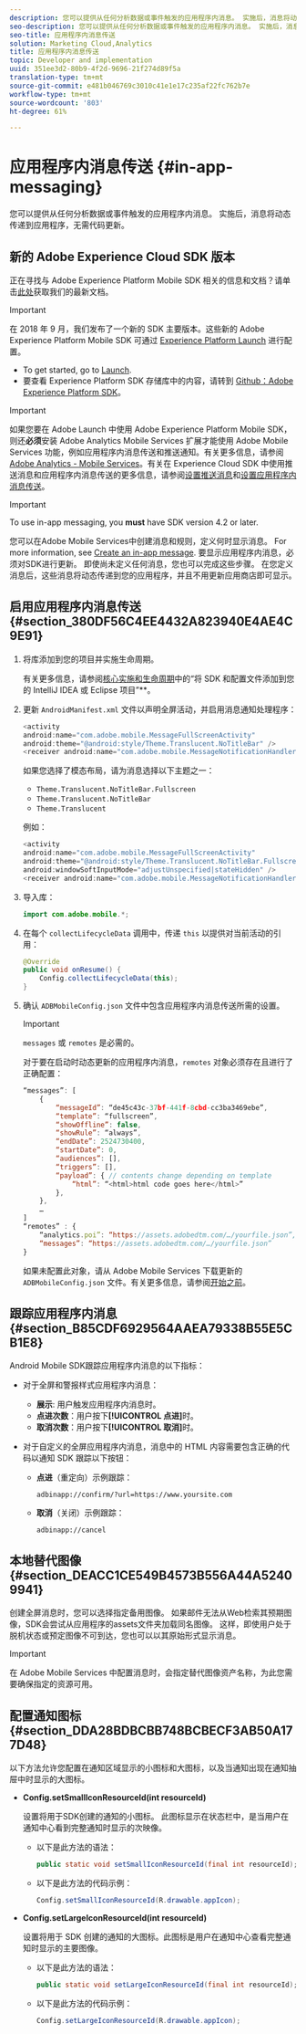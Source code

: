 ```yaml
---
description: 您可以提供从任何分析数据或事件触发的应用程序内消息。 实施后，消息将动态传递到应用程序，无需代码更新。
seo-description: 您可以提供从任何分析数据或事件触发的应用程序内消息。 实施后，消息将动态传递到应用程序，无需代码更新。
seo-title: 应用程序内消息传送
solution: Marketing Cloud,Analytics
title: 应用程序内消息传送
topic: Developer and implementation
uuid: 351ee3d2-80b9-4f2d-9696-21f274d89f5a
translation-type: tm+mt
source-git-commit: e481b046769c3010c41e1e17c235af22fc762b7e
workflow-type: tm+mt
source-wordcount: '803'
ht-degree: 61%

---
```



# 应用程序内消息传送 {#in-app-messaging}

您可以提供从任何分析数据或事件触发的应用程序内消息。 实施后，消息将动态传递到应用程序，无需代码更新。

## 新的 Adobe Experience Cloud SDK 版本

正在寻找与 Adobe Experience Platform Mobile SDK 相关的信息和文档？请单击[此处](https://aep-sdks.gitbook.io/docs/)获取我们的最新文档。

>[!IMPORTANT]
>
>在 2018 年 9 月，我们发布了一个新的 SDK 主要版本。这些新的 Adobe Experience Platform Mobile SDK 可通过 [Experience Platform Launch](https://www.adobe.com/cn/experience-platform/launch.html) 进行配置。

* To get started, go to [Launch](https://launch.adobe.com/).
* 要查看 Experience Platform SDK 存储库中的内容，请转到 [Github：Adobe Experience Platform SDK](https://github.com/Adobe-Marketing-Cloud/acp-sdks)。

>[!IMPORTANT]
>
> 如果您要在 Adobe Launch 中使用 Adobe Experience Platform Mobile SDK，则还&#x200B;**必须**&#x200B;安装 Adobe Analytics Mobile Services 扩展才能使用 Adobe Mobile Services 功能，例如应用程序内消息传送和推送通知。有关更多信息，请参阅 [Adobe Analytics - Mobile Services](https://aep-sdks.gitbook.io/docs/using-mobile-extensions/adobe-analytics-mobile-services)。有关在 Experience Cloud SDK 中使用推送消息和应用程序内消息传送的更多信息，请参阅[设置推送消息](https://aep-sdks.gitbook.io/docs/using-mobile-extensions/adobe-analytics-mobile-services#set-up-push-messaging)和[设置应用程序内消息传送](https://aep-sdks.gitbook.io/docs/using-mobile-extensions/adobe-analytics-mobile-services#set-up-in-app-messaging)。

>[!IMPORTANT]
>
>To use in-app messaging, you **must** have SDK version 4.2 or later.

您可以在Adobe Mobile Services中创建消息和规则，定义何时显示消息。 For more information, see [Create an in-app message](/help/using/in-app-messaging/t-in-app-message/t-in-app-message.md). 要显示应用程序内消息，必须对SDK进行更新。 即使尚未定义任何消息，您也可以完成这些步骤。 在您定义消息后，这些消息将动态传递到您的应用程序，并且不用更新应用商店即可显示。

## 启用应用程序内消息传送 {#section_380DF56C4EE4432A823940E4AE4C9E91}

1. 将库添加到您的项目并实施生命周期。

   有关更多信息，请参阅[核心实施和生命周期](/help/android/getting-started/dev-qs.md)中的“将 SDK 和配置文件添加到您的 IntelliJ IDEA 或 Eclipse 项目”**。

1. 更新 `AndroidManifest.xml` 文件以声明全屏活动，并启用消息通知处理程序：

   ```java
   <activity  
   android:name="com.adobe.mobile.MessageFullScreenActivity"  
   android:theme="@android:style/Theme.Translucent.NoTitleBar" /> 
   <receiver android:name="com.adobe.mobile.MessageNotificationHandler" />
   ```

   如果您选择了模态布局，请为消息选择以下主题之一：

   * `Theme.Translucent.NoTitleBar.Fullscreen`
   * `Theme.Translucent.NoTitleBar`
   * `Theme.Translucent`

   例如：

   ```java
   <activity 
   android:name="com.adobe.mobile.MessageFullScreenActivity" 
   android:theme="@android:style/Theme.Translucent.NoTitleBar.Fullscreen" 
   android:windowSoftInputMode="adjustUnspecified|stateHidden" /> 
   <receiver android:name="com.adobe.mobile.MessageNotificationHandler" />
   ```

1. 导入库：

   ```java
   import com.adobe.mobile.*;
   ```

1. 在每个 `collectLifecycleData` 调用中，传递 `this` 以提供对当前活动的引用：

   ```java
   @Override 
   public void onResume() { 
       Config.collectLifecycleData(this); 
   }
   ```

1. 确认 `ADBMobileConfig.json` 文件中包含应用程序内消息传送所需的设置。

   >[!IMPORTANT]
   >
   >`messages` 或 `remotes` 是必需的。

   对于要在启动时动态更新的应用程序内消息，`remotes` 对象必须存在且进行了正确配置：

   ```js
   “messages”: [ 
       { 
           “messageId”: “de45c43c-37bf-441f-8cbd-cc3ba3469ebe”, 
           “template”: “fullscreen”, 
           “showOffline”: false, 
           “showRule”: “always”, 
           “endDate”: 2524730400, 
           “startDate”: 0, 
           “audiences”: [], 
           “triggers”: [], 
           “payload”: { // contents change depending on template 
               “html”: “<html>html code goes here</html>” 
           }, 
       }, 
       … 
   ] 
   “remotes” : { 
       “analytics.poi”: “https://assets.adobedtm.com/…/yourfile.json”, 
       “messages”: “https://assets.adobedtm.com/…/yourfile.json” 
   }
   ```

   如果未配置此对象，请从 Adobe Mobile Services 下载更新的 `ADBMobileConfig.json` 文件。有关更多信息，请参阅[开始之前](/help/android/getting-started/requirements.md)。

## 跟踪应用程序内消息 {#section_B85CDF6929564AAEA79338B55E5CB1E8}

Android Mobile SDK跟踪应用程序内消息的以下指标：

* 对于全屏和警报样式应用程序内消息：

   * **展示**: 用户触发应用程序内消息时。
   * **点进次数**：用户按下&#x200B;**[!UICONTROL 点进]**&#x200B;时。
   * **取消次数**：用户按下&#x200B;**[!UICONTROL 取消]**&#x200B;时。

* 对于自定义的全屏应用程序内消息，消息中的 HTML 内容需要包含正确的代码以通知 SDK 跟踪以下按钮：

   * **点进**（重定向）示例跟踪：

      `adbinapp://confirm/?url=https://www.yoursite.com`
   * **取消**（关闭）示例跟踪：

      `adbinapp://cancel`

## 本地替代图像 {#section_DEACC1CE549B4573B556A44A52409941}

创建全屏消息时，您可以选择指定备用图像。 如果邮件无法从Web检索其预期图像，SDK会尝试从应用程序的assets文件夹加载同名图像。 这样，即使用户处于脱机状态或预定图像不可到达，您也可以以其原始形式显示消息。

>[!IMPORTANT]
>
>在 Adobe Mobile Services 中配置消息时，会指定替代图像资产名称，为此您需要确保指定的资源可用。

## 配置通知图标 {#section_DDA28BDBCBB748BCBECF3AB50A177D48}

以下方法允许您配置在通知区域显示的小图标和大图标，以及当通知出现在通知抽屉中时显示的大图标。

* **Config.setSmallIconResourceId(int resourceId)**

   设置将用于SDK创建的通知的小图标。 此图标显示在状态栏中，是当用户在通知中心看到完整通知时显示的次映像。

   * 以下是此方法的语法：

      ```java
      public static void setSmallIconResourceId(final int resourceId); 
      ```

   * 以下是此方法的代码示例：

      ```java
      Config.setSmallIconResourceId(R.drawable.appIcon);
      ```

* **Config.setLargeIconResourceId(int resourceId)**

   设置将用于 SDK 创建的通知的大图标。此图标是用户在通知中心查看完整通知时显示的主要图像。

   * 以下是此方法的语法：

      ```java
      public static void setLargeIconResourceId(final int resourceId); 
      ```

   * 以下是此方法的代码示例：

      ```java
      Config.setLargeIconResourceId(R.drawable.appIcon); 
      ```
